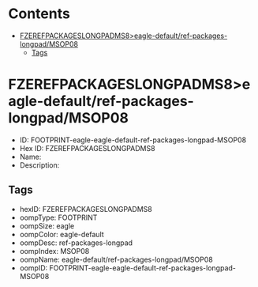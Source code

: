 



Contents
========

* [FZEREFPACKAGESLONGPADMS8>eagle-default/ref-packages-longpad/MSOP08](#fzerefpackageslongpadms8eagle-defaultref-packages-longpadmsop08)
	* [Tags](#tags)

# FZEREFPACKAGESLONGPADMS8>eagle-default/ref-packages-longpad/MSOP08

- ID: FOOTPRINT-eagle-eagle-default-ref-packages-longpad-MSOP08
- Hex ID: FZEREFPACKAGESLONGPADMS8
- Name: 
- Description: 

## Tags

- hexID: FZEREFPACKAGESLONGPADMS8
- oompType: FOOTPRINT
- oompSize: eagle
- oompColor: eagle-default
- oompDesc: ref-packages-longpad
- oompIndex: MSOP08
- oompName: eagle-default/ref-packages-longpad/MSOP08
- oompID: FOOTPRINT-eagle-eagle-default-ref-packages-longpad-MSOP08
